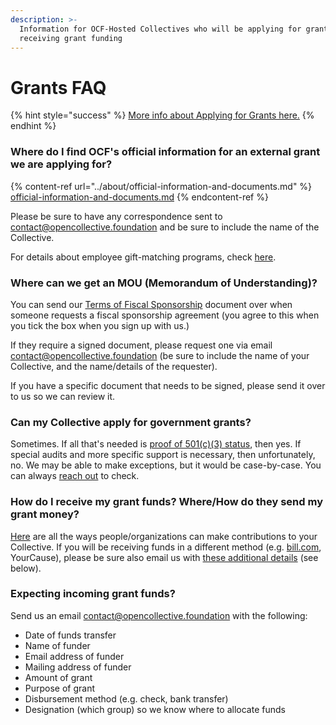 ```yaml
---
description: >-
  Information for OCF-Hosted Collectives who will be applying for grants or
  receiving grant funding
---
```


# Grants FAQ

{% hint style="success" %}
[More info about Applying for Grants here.](../how-it-works/financial-contributions/grant-funding.md)
{% endhint %}

### Where do I find OCF's official information for an external grant we are applying for?

{% content-ref url="../about/official-information-and-documents.md" %}
[official-information-and-documents.md](../about/official-information-and-documents.md)
{% endcontent-ref %}

Please be sure to have any correspondence sent to [contact@opencollective.foundation](mailto:%20contact@opencollective.foundation) and be sure to include the name of the Collective.

For details about employee gift-matching programs, check [here](../how-it-works/financial-contributions/donation-matching.md).

### Where can we get an MOU (Memorandum of Understanding)?

You can send our [Terms of Fiscal Sponsorship](../terms/terms.md) document over when someone requests a fiscal sponsorship agreement (you agree to this when you tick the box when you sign up with us.)

If they require a signed document, please request one via email [contact@opencollective.foundation](mailto:%20contact@opencollective.foundation) (be sure to include the name of your Collective, and the name/details of the requester).

If you have a specific document that needs to be signed, please send it over to us so we can review it.

### **Can my Collective apply for government grants?**

Sometimes. If all that's needed is [proof of 501(c)(3) status](../about/official-information-and-documents.md#nonprofit-status), then yes. If special audits and more specific support is necessary, then unfortunately, no. We may be able to make exceptions, but it would be case-by-case. You can always [reach out](mailto:%20contact@opencollective.foundation) to check.

### **How do I receive my grant funds? Where/How do they send my grant money?**

[Here](https://docs.opencollective.foundation/how-it-works/financial-contributions) are all the ways people/organizations can make contributions to your Collective. If you will be receiving funds in a different method (e.g. [bill.com](http://bill.com/), YourCause), please be sure also email us with [these additional details](https://docs.opencollective.foundation/faq/grants-faq#expecting-incoming-grant-funds) (see below).

### Expecting incoming grant funds?

Send us an email contact@opencollective.foundation with the following:

* Date of funds transfer
* Name of funder
* Email address of funder
* Mailing address of funder
* Amount of grant
* Purpose of grant
* Disbursement method (e.g. check, bank transfer)
* Designation (which group) so we know where to allocate funds
